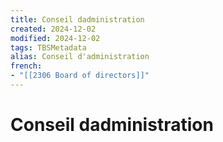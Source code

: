 ```yaml
---
title: Conseil dadministration
created: 2024-12-02
modified: 2024-12-02
tags: TBSMetadata
alias: Conseil d'administration
french:
- "[[2306 Board of directors]]"
---
```

# Conseil dadministration

